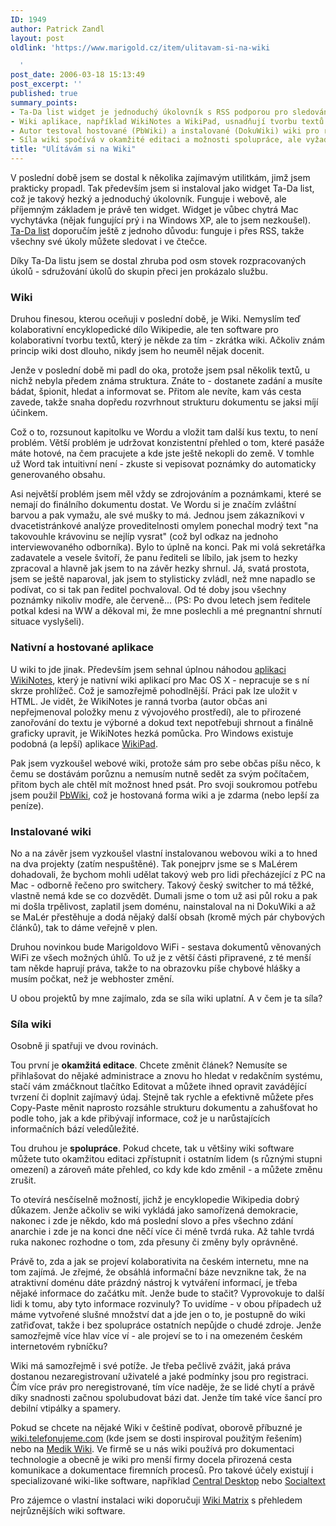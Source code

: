 ```yaml
---
ID: 1949
author: Patrick Zandl
layout: post
oldlink: 'https://www.marigold.cz/item/ulitavam-si-na-wiki

  '
post_date: 2006-03-18 15:13:49
post_excerpt: ''
published: true
summary_points:
- Ta-Da list widget je jednoduchý úkolovník s RSS podporou pro sledování úkolů.
- Wiki aplikace, například WikiNotes a WikiPad, usnadňují tvorbu textů bez pevné struktury.
- Autor testoval hostované (PbWiki) a instalované (DokuWiki) wiki pro různé projekty.
- Síla wiki spočívá v okamžité editaci a možnosti spolupráce, ale vyžaduje řízení.
title: "Ulítávám si na Wiki"
---
```


<p>V poslední době jsem se dostal k několika zajímavým utilitkám, jimž jsem prakticky propadl. Tak především jsem si instaloval jako widget Ta-Da list, což je takový hezký a jednoduchý úkolovník. Funguje i webově, ale příjemným základem je právě ten widget. Widget je vůbec chytrá Mac vychytávka (nějak fungující prý i na Windows XP, ale to jsem nezkoušel). <a href="http://www.tadalist.com/">Ta-Da list</a> doporučím ještě z jednoho důvodu: funguje i přes RSS, takže všechny své úkoly můžete sledovat i ve čtečce. </p>

<p>Díky Ta-Da listu jsem se dostal zhruba pod osm stovek rozpracovaných úkolů - sdružování úkolů do skupin přeci jen prokázalo službu. </p>

<h3>Wiki</h3>
<p>Druhou finesou, kterou oceňuji v poslední době, je Wiki. Nemyslím teď kolaborativní encyklopedické dílo Wikipedie, ale ten software pro kolaborativní tvorbu textů, který je někde za tím - zkrátka wiki. Ačkoliv znám princip wiki dost dlouho, nikdy jsem ho neuměl nějak docenit. </p>

<p>Jenže v poslední době mi padl do oka, protože jsem psal několik textů, u nichž nebyla předem známa struktura. Znáte to - dostanete zadání a musíte bádat, špionit, hledat a informovat se. Přitom ale nevíte, kam vás cesta zavede, takže snaha dopředu rozvrhnout strukturu dokumentu se jaksi míjí účinkem. </p>

<p>Což o to, rozsunout kapitolku ve Wordu a vložit tam další kus textu, to není problém. Větší problém je udržovat konzistentní přehled o tom, které pasáže máte hotové, na čem pracujete a kde jste ještě nekopli do země. V tomhle už Word tak intuitivní není - zkuste si vepisovat poznámky do automaticky generovaného obsahu. </p>

<p>Asi největší problém jsem měl vždy se zdrojováním a poznámkami, které se nemají do finálního dokumentu dostat. Ve Wordu si je značím zvláštní barvou a pak vymažu, ale své mušky to má. Jednou jsem zákazníkovi v dvacetistránkové analýze proveditelnosti omylem ponechal modrý text "na takovouhle krávovinu se nejlíp vysrat" (což byl odkaz na jednoho interviewovaného odborníka). Bylo to úplně na konci. Pak mi volá sekretářka zadavatele a vesele švitoří, že panu řediteli se líbilo, jak jsem to hezky zpracoval a hlavně jak jsem to na závěr hezky shrnul. Já, svatá prostota, jsem se ještě naparoval, jak jsem to stylisticky zvládl, než mne napadlo se podívat, co si tak pan ředitel pochvaloval. Od té doby jsou všechny poznámky nikoliv modře, ale červeně... (PS: Po dvou letech jsem ředitele potkal kdesi na WW a děkoval mi, že mne poslechli a mé pregnantní shrnutí situace vyslyšeli).</p>

<h3>Nativní a hostované aplikace </h3>
<p>U wiki to jde jinak. Především jsem sehnal úplnou náhodou <a href="http://wikinotes.org/">aplikaci WikiNotes</a>, který je nativní wiki aplikací pro Mac OS X - nepracuje se s ní skrze prohlížeč. Což je samozřejmě pohodlnější. Práci pak lze uložit v HTML. Je vidět, že WikiNotes je ranná tvorba (autor občas ani nepřejmenoval položky menu z vývojového prostředí), ale to přirozené zanořování do textu je výborné a dokud text nepotřebuji shrnout a finálně graficky upravit, je WikiNotes hezká pomůcka. Pro Windows existuje podobná (a lepší) aplikace <a href="http://www.jhorman.org/wikidPad/">WikiPad</a>.
</p>

<!--more--><p>Pak jsem vyzkoušel webové wiki, protože sám pro sebe občas píšu něco, k čemu se dostávám porůznu a nemusím nutně sedět za svým počítačem, přitom bych ale chtěl mít možnost hned psát. Pro svoji soukromou potřebu jsem použil <a href="http://www.pbwiki.com">PbWiki</a>, což je hostovaná forma wiki a je zdarma (nebo lepší za peníze).</p>

<h3>Instalované wiki</h3>
<p>No a na závěr jsem vyzkoušel vlastní instalovanou webovou wiki a to hned na dva projekty (zatím nespuštěné). Tak ponejprv jsme se s MaLérem dohadovali, že bychom mohli udělat takový web pro lidi přecházející z PC na Mac - odborně řečeno pro switchery. Takový český switcher to má těžké, vlastně nemá kde se co dozvědět. Dumali jsme o tom už asi půl roku a pak mi došla trpělivost, zaplatil jsem doménu, nainstaloval na ni DokuWiki a až se MaLér přestěhuje a dodá nějaký další obsah (kromě mých pár chybových článků), tak to dáme veřejně v plen. </p>

<p>Druhou novinkou bude Marigoldovo WiFi - sestava dokumentů věnovaných WiFi ze všech možných úhlů. To už je z větší části připravené, z té menší tam někde haprují práva, takže to na obrazovku píše chybové hlášky a musím počkat, než je webhoster změní. </p>

<p>U obou projektů by mne zajímalo, zda se síla wiki uplatní. A v čem je ta síla? </p>

<h3>Síla wiki</h3>
<p>Osobně ji spatřuji ve dvou rovinách. </p>

<p>Tou první je <b>okamžitá editace</b>. Chcete změnit článek? Nemusíte se přihlašovat do nějaké administrace a znovu ho hledat v redakčním systému, stačí vám zmáčknout tlačítko Editovat a můžete ihned opravit zavádějící tvrzení či doplnit zajímavý údaj. Stejně tak rychle a efektivně můžete přes Copy-Paste měnit naprosto rozsáhle strukturu dokumentu a zahušťovat ho podle toho, jak a kde přibývají informace, což je u narůstajících informačních bází veledůležité. </p>

<p>Tou druhou je <b>spolupráce</b>. Pokud chcete, tak u většiny wiki software můžete tuto okamžitou editaci zpřístupnit i ostatním lidem (s různými stupni omezení) a zároveň máte přehled, co kdy kde kdo změnil - a můžete změnu zrušit. </p>

<p>To otevírá nesčíselně možností, jichž je encyklopedie Wikipedia dobrý důkazem. Jenže ačkoliv se wiki vykládá jako samořízená demokracie, nakonec i zde je někdo, kdo má poslední slovo a přes všechno zdání anarchie i zde je na konci dne něčí více či méně tvrdá ruka. Až tahle tvrdá ruka nakonec rozhodne o tom, zda přesuny či změny byly oprávněné. </p>

<p>Právě to, zda a jak se projeví kolaborativita na českém internetu, mne na tom zajímá. Je zřejmé, že obsáhlá informační báze nevznikne tak, že na atraktivní doménu dáte prázdný nástroj k vytváření informací, je třeba nějaké informace do začátku mít. Jenže bude to stačit? Vyprovokuje to další lidi k tomu, aby tyto informace rozvinuly? To uvidíme - v obou případech už máme vytvořené slušné množství dat a jde jen o to, je postupně do wiki zatřiďovat, takže i bez spolupráce ostatních nepůjde o chudé zdroje. Jenže samozřejmě více hlav více ví - ale projeví se to i na omezeném českém internetovém rybníčku?</p>

<p>Wiki má samozřejmě i své potíže. Je třeba pečlivě zvážit, jaká práva dostanou nezaregistrovaní uživatelé a jaké podmínky jsou pro registraci. Čím více práv pro neregistrované, tím více naděje, že se lidé chytí a právě díky snadnosti začnou spolubudovat bázi dat. Jenže tím také více šancí pro debilní vtipálky a spamery. </p>

<p>Pokud se chcete na nějaké Wiki v češtině podívat, oborově příbuzné je <a href="http://wiki.telefonujeme.com">wiki.telefonujeme.com</a> (kde jsem se dosti inspiroval použitým řešením) nebo na <a href="http://wiki.medik.cz/wiki">Medik Wiki</a>. Ve firmě se u nás wiki používá pro dokumentaci technologie a obecně je wiki pro menší firmy docela přirozená cesta komunikace a dokumentace firemních procesů. Pro takové účely existují i specializované wiki-like software, například <a href="http://www.centraldesktop.com/">Central Desktop</a> nebo <a href="http://www.socialtext.com">Socialtext</a></p>

<p>Pro zájemce o vlastní instalaci wiki doporučuji <a href="http://www.wikimatrix.org/">Wiki Matrix</a> s přehledem nejrůznějších wiki software.
</p>